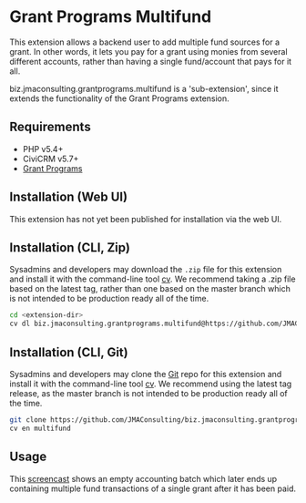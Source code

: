 # Grant Programs Multifund

This extension allows a backend user to add multiple fund sources for a grant. In other words, it lets you pay for 
a grant using monies from several different accounts, rather than having a single fund/account that pays for it all.

biz.jmaconsulting.grantprograms.multifund is a 'sub-extension', since it extends the functionality of the Grant Programs extension.

## Requirements

* PHP v5.4+
* CiviCRM v5.7+
* [Grant Programs](https://github.com/JMAConsulting/biz.jmaconsulting.grantprograms)

## Installation (Web UI)

This extension has not yet been published for installation via the web UI.

## Installation (CLI, Zip)

Sysadmins and developers may download the `.zip` file for this extension and
install it with the command-line tool [cv](https://github.com/civicrm/cv). We
recommend taking a .zip file based on the latest tag, rather than one based
on the master branch which is not intended to be production ready all of the time.

```bash
cd <extension-dir>
cv dl biz.jmaconsulting.grantprograms.multifund@https://github.com/JMAConsulting/biz.jmaconsulting.grantprograms.multifund/archive/master.zip
```

## Installation (CLI, Git)

Sysadmins and developers may clone the [Git](https://en.wikipedia.org/wiki/Git) repo for this extension and
install it with the command-line tool [cv](https://github.com/civicrm/cv). We recommend using the latest
tag release, as the master branch is not intended to be production ready all of the time.

```bash
git clone https://github.com/JMAConsulting/biz.jmaconsulting.grantprograms.multifund.git
cv en multifund
```

## Usage

This [screencast](https://gfycat.com/UnhealthyBadHawk) shows an empty accounting batch which later ends up containing multiple fund transactions of a single grant after it has been paid.
